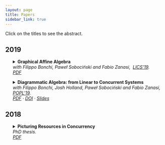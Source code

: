 ```yaml
---
layout: page
title: Papers
sidebar_link: true
---
```



<p class="message">
Click on the titles to see the abstract.
</p>


## 2019
<ul>
<details><summary><strong>Graphical Affine Algebra</strong></summary><p>Graphical linear algebra is a diagrammatic language allowing to reason compositionally about different types of linear computing devices. In this paper, we extend this formalism with a connector for <em>affine</em> behaviour. The extension, which we call graphical affine algebra, is simple but remarkably powerful: it can model systems with richer patterns of behaviour such as mutual exclusion---with modules over the natural numbers as semantic domain---or non-passive electrical components---when considering modules over a certain field. Our main technical contribution is a complete axiomatisation for graphical affine algebra over these two interpretations. We also show, as case studies, how graphical affine algebra captures electrical circuits and the calculus of stateless connectors---a coordination language for distributed systems.</p>
</details><em>with Filippo Bonchi, Paweł Sobociński and Fabio Zanasi,&nbsp; </em><em><a href="http://lics.siglog.org/lics19/">LICS'19</a>. <br /></em><em><a href="publications/BPSZ-lics19.pdf">PDF</a> </em>
</ul>

<ul>
<details><summary><strong>Diagrammatic Algebra: from Linear to Concurrent Systems</strong></summary><p>We introduce the resource calculus, a string diagrammatic language for concurrent systems. Significantly, it uses the same syntax and operational semantics as the signal flow calculus --- an algebraic formalism for signal flow graphs, which is a combinatorial model of computation of interest in control theory. Indeed, our approach stems from the simple but fruitful observation that, by replacing real numbers (modelling signals) with natural numbers (modelling resources) in the operational semantics, concurrent behaviour patterns emerge. 

The resource calculus is canonical: we equip it and its stateful extension with equational theories that characterise the underlying space of definable behaviours---a convex algebraic universe of additive relations---via isomorphisms of categories. 
Finally, we demonstrate that our calculus is sufficiently expressive to capture behaviour definable by classical Petri nets.</p>
</details><em>with Filippo Bonchi, Josh Holland, Paweł Sobociński and Fabio Zanasi,&nbsp; </em><em><a href="https://popl19.sigplan.org/">POPL'19</a>. <br /></em><em><a href="publications/BHPSZ-popl19.pdf">PDF</a> &middot; <a href="https://doi.org/10.1145/3290338">DOI</a>  &middot; <a href="slides/popl19.pdf">Slides</a> </em>
</ul>


## 2018
<ul>
<details><summary><strong>Picturing Resources in Concurrency</strong></summary><p>Inspired by the pioneering work of Petri and the rise of diagrammatic formalisms
to reason about networks of open systems, we introduce the resource calculus—a
graphical language for distributed systems. Like process algebras, the resource calculus
is modular, with primitive connectors from which all diagrams can be built.
We characterise its equational theory by proving a full completeness result for an interpretation
in the symmetric monoidal category of additive relations—a result that
constitutes the main contribution of this thesis.</p>
<p>Additive relations are frequently exploited by model-checking algorithms for Petri
nets. In this thesis, we recognise them as a fundamental algebraic structure of concurrency
and use them as an axiomatic framework. Surprisingly, the resource calculus
has the same syntax as that of interacting Hopf algebras, a diagrammatic formalism
for linear (time-invariant dynamical) systems. Indeed, the approach stems from the
simple but fruitful realisation that, by replacing values in a field with values in the
semiring of non-negative integers, concurrent behaviour patterns emerge. This change
of model reflects the interpretation of diagrams as systems manipulating limited and
discrete resources instead of continuous signals.</p>
<p>
We also extend the resource calculus in two orthogonal directions. First, by adding
an affine primitive to express access to a constant quantity of resources. The extended
calculus is remarkably expressive and allows the formulation of non-additive patterns
of behaviour, like mutual exclusion. Once more, we characterise it—this time as the
equational theory of the symmetric monoidal category of polyhedral relations, discrete
analogues of polyhedra in convex geometry. Secondly, we add a synchronous register
to model stateful systems. The stateful resource calculus is expressive enough to
faithfully capture the behaviour of Petri nets while being strictly more expressive. It
is also shown to axiomatise a category of open Petri nets, in the style of the connector
algebras of nets with boundaries first studied by Bruni, Melgratti, Montanari and
Sobocinski.</p>
</details><em>PhD thesis. <br /></em><em><a href="publications/thesis.pdf">PDF</a></em>
</ul>


